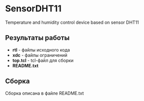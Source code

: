 # SensorDHT11
Temperature and humidity control device based on sensor DHT11

## Результаты работы

* **rtl** - файлы исходного кода
* **xdc** - файлы ограничений
* **top.tcl** - tcl-файл для сборки
* **README.txt**

## Сборка
Сборка описана в файле README.txt 